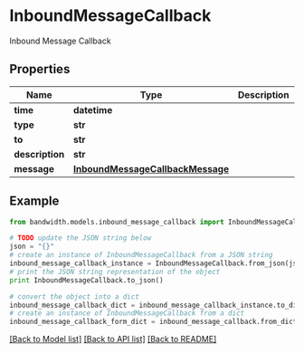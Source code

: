 # InboundMessageCallback

Inbound Message Callback

## Properties
Name | Type | Description | Notes
------------ | ------------- | ------------- | -------------
**time** | **datetime** |  | 
**type** | **str** |  | 
**to** | **str** |  | 
**description** | **str** |  | 
**message** | [**InboundMessageCallbackMessage**](InboundMessageCallbackMessage.md) |  | 

## Example

```python
from bandwidth.models.inbound_message_callback import InboundMessageCallback

# TODO update the JSON string below
json = "{}"
# create an instance of InboundMessageCallback from a JSON string
inbound_message_callback_instance = InboundMessageCallback.from_json(json)
# print the JSON string representation of the object
print InboundMessageCallback.to_json()

# convert the object into a dict
inbound_message_callback_dict = inbound_message_callback_instance.to_dict()
# create an instance of InboundMessageCallback from a dict
inbound_message_callback_form_dict = inbound_message_callback.from_dict(inbound_message_callback_dict)
```
[[Back to Model list]](../README.md#documentation-for-models) [[Back to API list]](../README.md#documentation-for-api-endpoints) [[Back to README]](../README.md)


